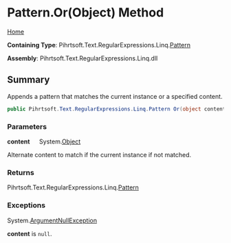 # Pattern\.Or\(Object\) Method

[Home](../../../../../../README.md)

**Containing Type**: Pihrtsoft\.Text\.RegularExpressions\.Linq\.[Pattern](../README.md)

**Assembly**: Pihrtsoft\.Text\.RegularExpressions\.Linq\.dll

## Summary

Appends a pattern that matches the current instance or a specified content\.

```csharp
public Pihrtsoft.Text.RegularExpressions.Linq.Pattern Or(object content)
```

### Parameters

**content** &emsp; System\.[Object](https://docs.microsoft.com/en-us/dotnet/api/system.object)

Alternate content to match if the current instance if not matched\.

### Returns

Pihrtsoft\.Text\.RegularExpressions\.Linq\.[Pattern](../README.md)

### Exceptions

System\.[ArgumentNullException](https://docs.microsoft.com/en-us/dotnet/api/system.argumentnullexception)

**content** is `null`\.

